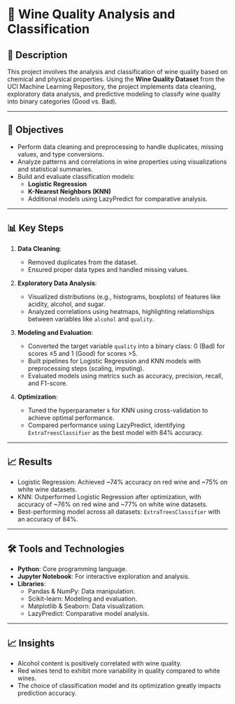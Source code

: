 # 🍷 Wine Quality Analysis and Classification

## 📖 Description
This project involves the analysis and classification of wine quality based on chemical and physical properties. Using the **Wine Quality Dataset** from the UCI Machine Learning Repository, the project implements data cleaning, exploratory data analysis, and predictive modeling to classify wine quality into binary categories (Good vs. Bad).

---

## 🚀 Objectives
- Perform data cleaning and preprocessing to handle duplicates, missing values, and type conversions.
- Analyze patterns and correlations in wine properties using visualizations and statistical summaries.
- Build and evaluate classification models:
  - **Logistic Regression**
  - **K-Nearest Neighbors (KNN)**
  - Additional models using LazyPredict for comparative analysis.

---

## 📊 Key Steps
1. **Data Cleaning**:
   - Removed duplicates from the dataset.
   - Ensured proper data types and handled missing values.

2. **Exploratory Data Analysis**:
   - Visualized distributions (e.g., histograms, boxplots) of features like acidity, alcohol, and sugar.
   - Analyzed correlations using heatmaps, highlighting relationships between variables like `alcohol` and `quality`.

3. **Modeling and Evaluation**:
   - Converted the target variable `quality` into a binary class: 0 (Bad) for scores ≤5 and 1 (Good) for scores >5.
   - Built pipelines for Logistic Regression and KNN models with preprocessing steps (scaling, imputing).
   - Evaluated models using metrics such as accuracy, precision, recall, and F1-score.

4. **Optimization**:
   - Tuned the hyperparameter `k` for KNN using cross-validation to achieve optimal performance.
   - Compared performance using LazyPredict, identifying `ExtraTreesClassifier` as the best model with 84% accuracy.

---

## 📈 Results
- Logistic Regression: Achieved ~74% accuracy on red wine and ~75% on white wine datasets.
- KNN: Outperformed Logistic Regression after optimization, with accuracy of ~76% on red wine and ~77% on white wine datasets.
- Best-performing model across all datasets: `ExtraTreesClassifier` with an accuracy of 84%.

---

## 🛠️ Tools and Technologies
- **Python**: Core programming language.
- **Jupyter Notebook**: For interactive exploration and analysis.
- **Libraries**:
  - Pandas & NumPy: Data manipulation.
  - Scikit-learn: Modeling and evaluation.
  - Matplotlib & Seaborn: Data visualization.
  - LazyPredict: Comparative model analysis.

---

## 📈 Insights
- Alcohol content is positively correlated with wine quality.
- Red wines tend to exhibit more variability in quality compared to white wines.
- The choice of classification model and its optimization greatly impacts prediction accuracy.
